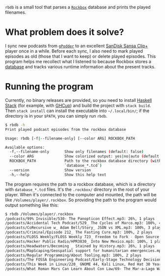 `rbdb` is a small tool that parses a [`Rockbox`](https://www.rockbox.org/) database and prints the played filenames.

# What problem does it solve?

I sync new podcasts from [`gPodder`](https://gpodder.github.io/) to an excellent [SanDisk Sansa Clip+](https://en.wikipedia.org/wiki/SanDisk_portable_media_players#Sansa_Clip+) player once in a while. Before each sync, I also need to mark played episodes as old (those that I want to keep) or delete played episodes. This program helps me recollect what I listened to because Rockbox stores a [database](https://www.rockbox.org/wiki/DataBase) and tracks various runtime information about the present tracks.

# Running the program

Currently, no binary releases are provided, so you need to install [Haskell Stack](https://docs.haskellstack.org/en/stable/GUIDE/) (for example, with [GHCup](https://www.haskell.org/ghcup/)) and build the project with `stack build`. Then `stack install` can install the executable into `~/.local/bin/`; if the directory is in your `$PATH`, you can simply run `rbdb`.

```bash
$ rbdb -h
Print played podcast episodes from the rockbox database

Usage: rbdb [-f|--filename-only] [--color ARG] ROCKBOX_PATH

Available options:
  -f,--filename-only       Show only filenames (default: false)
  --color ARG              Show colorized output: yes|no|auto (default: auto)
  ROCKBOX_PATH             Path to the rockbox database directory (with
                           `database_*.tcd`)
  --version                Show version
  -h,--help                Show this help text
```

The program requires the path to a rockbox database, which is a directory with `database_*.tcd` files. It's the `.rockbox/` directory in the root of your player. When it's connected to the computer and mounted, the path will be like `/Volumes/player/.rockbox`. So providing the path to the program would output something like this:

```bash
$ rbdb /Volumes/player/.rockbox
/podcasts/99% Invisible/530- The Panopticon Effect.mp3: 26%, 1 plays
/podcasts/Accidental Tech Podcast/529_ The Cycles of Marco.mp3: 100%, 4 plays
/podcasts/CoRecursive w_ Adam Bell/Story_ JSON vs XML.mp3: 100%, 3 plays
/podcasts/Criminal/Episode 212_ The Fasting Cure.mp3: 100%, 2 plays
/podcasts/FLOSS Weekly/FLOSS Weekly 723_ Freedom to Fork - Open Source Communities & Democracy With Seth Frey.mp3: 99%, 1 plays
/podcasts/Hacker Public Radio/HPR3830_ Into New Mexico.mp3: 100%, 1 plays
/podcasts/Headwaters/Becoming _ Stained by History.mp3: 26%, 1 plays
/podcasts/MapScaping/Geospatial support for humanitarian emergencies.mp3: 75%, 2 plays
/podcasts/Regular Programming/About Tooling.mp3: 100%, 2 plays
/podcasts/The FOSSA Engineering Podcast/Early-Stage Technology Decisions and Regrets.mp3: 100%, 3 plays
/podcasts/This Week in Linux/220_ GNOME 44, Kali Linux, Red Hat 30 Years, Ubuntu Cinnamon, Trisquel 11 & more Linux news!.mp3: 100%, 2 plays
/podcasts/What Roman Mars Can Learn About Con Law/69- The Mar-a-Lago Warrant.mp3: 100%, 1 plays
```
